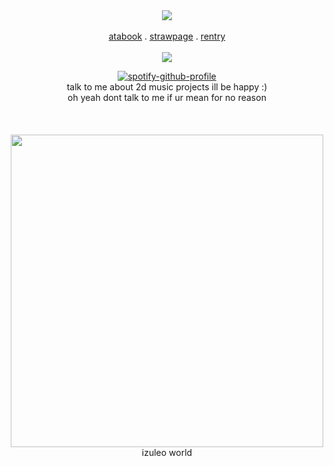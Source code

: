 <div align="center">
  <a href="https://youtu.be/vSrOWujV6Ws?si=2NsffOe5xiRm8-Vn"><img src="https://files.catbox.moe/0lobbl.png"></a><br></br><a href="https://daleon.atabook.org">atabook</a> . <a href="https://yoiyaminiainori.straw.page/">strawpage</a> . <a href="https://rentry.co/dallydaleon">rentry</a>
<br></br><img src="https://komarev.com/ghpvc/?username=dallydaleon&label=CATHYS+CLEARED&color=ff0000&base=1000000&style=plastic">

[![spotify-github-profile](https://spotify-github-profile.kittinanx.com/api/view?uid=it2ib0xsv0lcpad20hktrepj9&cover_image=true&theme=novatorem&show_offline=false&background_color=121212&interchange=false&bar_color=53b14f&bar_color_cover=false)](https://youtu.be/xHa6a3FtPJg?si=Yg89uBRatoaSeaUi)
<br>talk to me about 2d music projects ill be happy :)<br>oh yeah dont talk to me if ur mean for no reason
<br></br><br></br>
<img src="https://file.garden/ZlHfQt_wRDoV_nTp/Screenshot%202025-02-22%20220038.png" width=500><br> izuleo world
